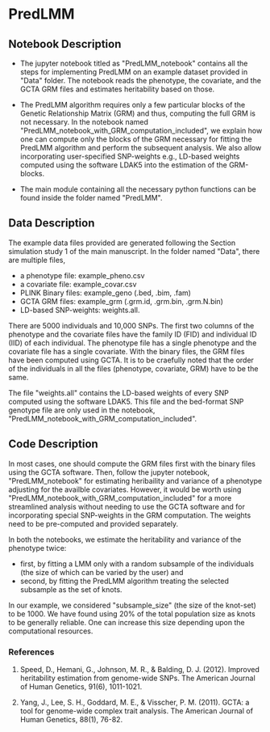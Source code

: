 # PredLMM

## Notebook Description

* The jupyter notebook titled as "PredLMM_notebook" contains all the steps for implementing PredLMM on an example dataset provided in "Data" folder. The notebook reads the phenotype, the covariate, and the GCTA GRM files and estimates heritability based on those. 

* The PredLMM algorithm requires only a few particular blocks of the Genetic Relationship Matrix (GRM) and thus, computing the full GRM is not necessary. In the notebook named "PredLMM_notebook_with_GRM_computation_included", we explain how one can compute only the blocks of the GRM necessary for fitting the PredLMM algorithm and perform the subsequent analysis. We also allow incorporating user-specified SNP-weights e.g., LD-based weights computed using the software LDAK5 into the estimation of the GRM-blocks.

* The main module containing all the necessary python functions can be found inside the folder named "PredLMM". 


## Data Description

The example data files provided are generated following the Section simulation study 1 of the main manuscript. In the folder named "Data", there are multiple files, 

* a phenotype file: example_pheno.csv
* a covariate file: example_covar.csv
* PLINK Binary files: example_geno (.bed, .bim, .fam)
* GCTA GRM files: example_grm (.grm.id, .grm.bin, .grm.N.bin)
* LD-based SNP-weights: weights.all.

There are 5000 individuals and 10,000 SNPs. The first two columns of the phenotype and the covariate files have the family ID (FID) and individual ID (IID) of each individual. The phenotype file has a single phenotype and the covariate file has a single covariate. With the binary files, the GRM files have been computed using GCTA. It is to be craefully noted that the order of the individuals in all the files (phenotype, covariate, GRM) have to be the same.


The file "weights.all" contains the LD-based weights of every SNP computed using the software LDAK5. This file and the bed-format SNP genotype file are only used in the notebook, "PredLMM_notebook_with_GRM_computation_included".


## Code Description

In most cases, one should compute the GRM files first with the binary files using the GCTA software. Then, follow the jupyter notebook, "PredLMM_notebook" for estimating heribaility and variance of a phenotype adjusting for the availble covariates. However, it would be worth using "PredLMM_notebook_with_GRM_computation_included" for a more streamlined analysis without needing to use the GCTA software and for incorporating special SNP-weights in the GRM computation. The weights need to be pre-computed and provided separately.

In both the notebooks, we estimate the heritability and variance of the phenotype twice:

* first, by fitting a LMM only with a random subsample of the individuals (the size of which can be varied by the user) and 
* second, by fitting the PredLMM algorithm treating the selected subsample as the set of knots.

In our example, we considered "subsample_size" (the size of the knot-set) to be 1000. We have found using 20% of the total population size as knots to be generally reliable. One can increase this size depending upon the computational resources. 


### References

1. Speed, D., Hemani, G., Johnson, M. R., & Balding, D. J. (2012). Improved heritability estimation from genome-wide SNPs. The American Journal of Human Genetics, 91(6), 1011-1021.

2. Yang, J., Lee, S. H., Goddard, M. E., & Visscher, P. M. (2011). GCTA: a tool for genome-wide complex trait analysis. The American Journal of Human Genetics, 88(1), 76-82.

